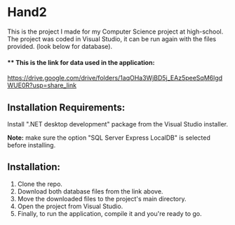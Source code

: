 # Hand2
This is the project I made for my Computer Science project at high-school.
The project was coded in Visual Studio, it can be run again with the files provided. (look below for database).

#### ** This is the link for data used in the application:
https://drive.google.com/drive/folders/1aqOHa3WjBD5j_EAz5peeSqM6lgdWUE0R?usp=share_link

## Installation Requirements:
Install ".NET desktop development" package from the Visual Studio installer.

**Note:** make sure the option "SQL Server Express LocalDB" is selected before installing.

## Installation:
1. Clone the repo.
2. Download both database files from the link above.
3. Move the downloaded files to the project's main directory.
4. Open the project from Visual Studio.
5. Finally, to run the application, compile it and you're ready to go.
